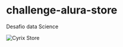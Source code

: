 # challenge-alura-store
Desafio data Science

<img src="C:/Users/sadem/Desktop/imagem.png" alt="Cyrix Store">

